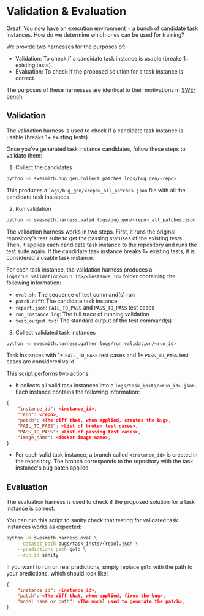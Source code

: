 # Validation & Evaluation

Great! You now have an execution environment + a bunch of candidate task instances. How do we determine which ones can be used for training?

We provide two harnesses for the purposes of:

* Validation: To check if a candidate task instance is usable (breaks 1+ existing tests).
* Evaluation: To check if the proposed solution for a task instance is correct.

The purposes of these harnesses are identical to their motivations in [SWE-bench](https://swe-bench.github.io).

## Validation
The validation harness is used to check if a candidate task instance is usable (breaks 1+ existing tests).

Once you've generated task instance candidates, follow these steps to validate them:

1. Collect the candidates

```bash
python -m swesmith.bug_gen.collect_patches logs/bug_gen/<repo>
```

This produces a `logs/bug_gen/<repo>_all_patches.json` file with all the candidate task instances.

2. Run validation

```bash
python -m swesmith.harness.valid logs/bug_gen/<repo>_all_patches.json
```

The validation harness works in two steps.
First, it runs the original repository's test suite to get the passing statuses of the existing tests.
Then, it applies each candidate task instance to the repository and runs the test suite again.
If the candidate task instance breaks 1+ existing tests, it is considered a usable task instance.

For each task instance, the validation harness produces a `logs/run_validation/<run_id>/<instance_id>` folder containing the following information:

* `eval.sh`: The sequence of test command(s) run
* `patch.diff`: The candidate task instance
* `report.json`: `FAIL_TO_PASS` and `PASS_TO_PASS` test cases
* `run_instance.log`: The full trace of running validation
* `test_output.txt`: The standard output of the test command(s)

3. Collect validated task instances

```bash
python -m swesmith.harness.gather logs/run_validation/<run_id>
```

Task instances with 1+ `FAIL_TO_PASS` test cases and 1+ `PASS_TO_PASS` test cases are considered valid.

This script performs two actions:

* It collects all valid task instances into a `logs/task_insts/<run_id>.json`. Each instance contains the following information:
```json
{
    "instance_id": <instance_id>,
    "repo": <repo>,
    "patch": <The diff that, when applied, creates the bug>,
    "FAIL_TO_PASS": <List of broken test cases>,
    "PASS_TO_PASS": <List of passing test cases>,
    "image_name": <docker image name>,
}
```
* For each valid task instance, a branch called `<instance_id>` is created in the repository. The branch corresponds to the repository with the task instance's bug patch applied.

## Evaluation

The evaluation harness is used to check if the proposed solution for a task instance is correct.

You can run this script to sanity check that testing for validated task instances works as expected:

```bash
python -m swesmith.harness.eval \
    --dataset_path bugs/task_insts/{repo}.json \
    --predictions_path gold \
    --run_id sanity
```

If you want to run on real predictions, simply replace `gold` with the path to your predictions, which should look like:

```json
{
    "instance_id": <instance_id>,
    "patch": <The diff that, when applied, fixes the bug>,
    "model_name_or_path": <The model used to generate the patch>,
}
```
